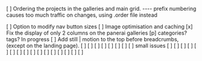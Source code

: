 [ ] Ordering the projects in the galleries and main grid.
---- prefix numbering causes too much traffic on changes, using .order file instead

[ ] Option to modify nav button sizes
[ ] Image optimisation and caching
[x] Fix the display of only 2 columns on the panerai galleries
[p] categories? tags? In progress
[ ] Add still | motion to the top before breadcrumbs, (except on the landing page).
[ ]
[ ]
[ ]
[ ]
[ ]
[ ]
[ ]
[ ]
small issues
[ ]
[ ]
[ ]
[ ]
[ ]
[ ]
[ ]
[ ]
[ ]
[ ]
[ ]
[ ]
[ ]
[ ]
[ ]
[ ]
